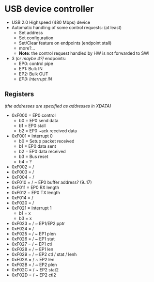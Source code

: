 # USB device controller

- USB 2.0 Highspeed (480 Mbps) device
- Automatic handling of some control requests: (at least)
  - Set address
  - Set configuration
  - Set/Clear feature on endpoints (endpoint stall)
  - more?...
  - **Note**: the control request handled by HW is not forwarded to SW!
- 3 _(or maybe 4?)_ endpoints:
  - EP0: control pipe
  - EP1: Bulk IN
  - EP2: Bulk OUT
  - _EP3: Interrupt IN_

## Registers

_(the addresses are specified as addresses in XDATA)_

- 0xF000 = EP0 control
  * b0 = EP0 send data
  * b1 = EP0 stall
  * b2 = EP0 ~ack received data
- 0xF001 = Interrupt 0
  * b0 = Setup packet received
  * b1 = EP0 data sent
  * b2 = EP0 data received
  * b3 = Bus reset
  * b4 = ?
- 0xF002 = /
- 0xF003 = /
- 0xF004 = /
- 0xF010 = / ~ EP0 buffer address? (9..17)
- 0xF011 = EP0 RX length
- 0xF012 = EP0 TX length
- 0xF014 = /
- 0xF020 = /
- 0xF021 = Interrupt 1
  * b1 = x
  * b3 = x
- 0xF023 = / ~ EP1/EP2 pptr
- 0xF024 = /
- 0xF025 = / ~ EP1 plen
- 0xF026 = / ~ EP1 stat
- 0xF027 = / ~ EP1 ctl
- 0xF028 = / ~ EP1 len
- 0xF029 = / ~ EP2 ctl / stat / lenh
- 0xF02A = / ~ EP2 len
- 0xF02B = / ~ EP2 plen
- 0xF02C = / ~ EP2 stat2
- 0xF02D = / ~ EP2 ctl2

